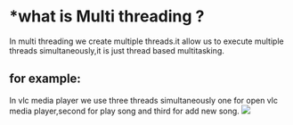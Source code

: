 ﻿# *what is Multi threading ?
 
 In multi threading we create multiple threads.it allow us to execute multiple threads simultaneously,it is just thread based multitasking.
## for example:
In vlc  media player we use three threads simultaneously one for open vlc
media player,second for play song and third for add new song. ![](Multithreading.png)
